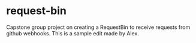 # request-bin
Capstone group project on creating a RequestBin to receive requests from github webhooks.
This is a sample edit made by Alex.
